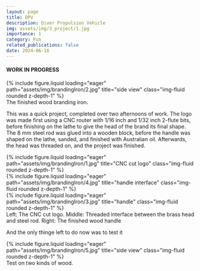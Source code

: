```yaml
---
layout: page
title: DPV
description: Diver Propulsion Vehicle
img: assets/img/3_project/1.jpg
importance: 1
category: Fun
related_publications: false
date: 2024-06-16
---
```


#### WORK IN PROGRESS



<div class="row">
    <div class="col-sm mt-3 mt-md-0">
        {% include figure.liquid loading="eager" path="assets/img/brandingIron/2.jpg" title="side view" class="img-fluid rounded z-depth-1" %}
    </div>
</div>
<div class="caption">
    The finished wood branding iron.
</div>

This was a quick project, completed over two afternoons of work. The logo was made first using a CNC router with 1/16 inch and 1/32 inch 2-flute bits, before finishing on the lathe to give the head of the brand its final shape. The 8 mm steel rod was glued into a wooden block, before the handle was shaped on the lathe, sanded, and finished with Australian oil. Afterwards, the head was threaded on, and the project was finished.


<div class="row">
    <div class="col-sm mt-3 mt-md-0">
        {% include figure.liquid loading="eager" path="assets/img/brandingIron/1.jpg" title="CNC cut logo" class="img-fluid rounded z-depth-1" %}
    </div>
    <div class="col-sm mt-3 mt-md-0">
        {% include figure.liquid loading="eager" path="assets/img/brandingIron/4.jpg" title="handle interface" class="img-fluid rounded z-depth-1" %}
    </div>
    <div class="col-sm mt-3 mt-md-0">
        {% include figure.liquid loading="eager" path="assets/img/brandingIron/3.jpg" title="handle" class="img-fluid rounded z-depth-1" %}
    </div>
</div>
<div class="caption">
    Left: The CNC cut logo. Middle: Threaded interface between the brass head and steel rod. Right: The finished wood handle
</div>

And the only thinge left to do now was to test it

<div class="row">
    <div class="col-sm mt-3 mt-md-0">
        {% include figure.liquid loading="eager" path="assets/img/brandingIron/5.jpg" title="side view" class="img-fluid rounded z-depth-1" %}
    </div>
</div>
<div class="caption">
    Test on two kinds of wood.
</div>
